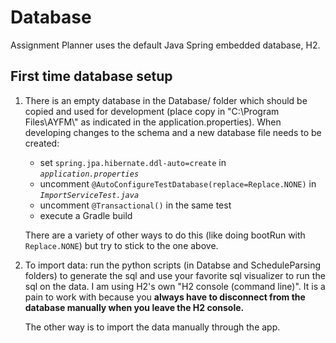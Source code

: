 # Database
Assignment Planner uses the default Java Spring embedded database, H2.

## First time database setup

1. There is an empty database in the Database/ folder which should be copied and used for development (place copy in "C:\Program Files\AYFM\\" as indicated in the application.properties).
When developing changes to the schema and a new database file needs to be created:

   - set `spring.jpa.hibernate.ddl-auto=create` in *`application.properties`*
   - uncomment `@AutoConfigureTestDatabase(replace=Replace.NONE)` in *`ImportServiceTest.java`*
   - uncomment `@Transactional()` in the same test
   - execute a Gradle build

   There are a variety of other ways to do this (like doing bootRun with `Replace.NONE`) but try to stick to the one above.

2. To import data: run the python scripts (in Databse and ScheduleParsing folders) to generate the sql and use your favorite sql visualizer to run the sql on the data. I am using H2's own "H2 console (command line)". It is a pain to work with because you __always have to disconnect from the database manually when you leave the H2 console.__

   The other way is to import the data manually through the app.
